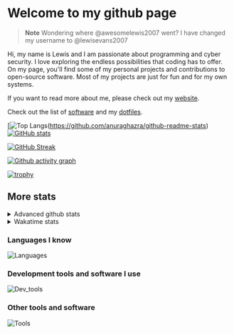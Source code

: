 # Welcome to my github page

> **Note**
> Wondering where @awesomelewis2007 went? I have changed my username to @lewisevans2007

Hi, my name is Lewis and I am passionate about programming and cyber security. I love exploring the endless possibilities that coding has to offer. On my page, you'll find some of my personal projects and contributions to open-source software. Most of my projects are just for fun and for my own systems.

If you want to read more about me, please check out my [website](https://lewisevans2007.github.io/).

Check out the list of [software](https://github.com/lewisevans2007/lewisevans2007/blob/master/software.md) and my [dotfiles](https://github.com/lewisevans2007/dotfiles).

[![Top Langs](https://github-readme-stats.vercel.app/api/top-langs/?username=lewisevans2007&hide=html,css,jupyter%20notebook&langs_count=10&layout=donut&theme=transparent&exclude_repo=GPT-code-repository,Obsidian_vault,Apple-PowerManagement,Apple-Security,CMake,qemu,swift,tcpdump,xnu)(https://github.com/anuraghazra/github-readme-stats) 
[![GitHub stats](https://github-readme-stats.vercel.app/api?username=lewisevans2007&show_icons=true&theme=transparent)](https://github.com/anuraghazra/github-readme-stats)

[![GitHub Streak](https://streak-stats.demolab.com?user=lewisevans2007&theme=transparent)](https://git.io/streak-stats)

[![Github activity graph](https://github-readme-activity-graph.vercel.app/graph?username=lewisevans2007&theme=github-compact&area=true)](https://github.com/ashutosh00710/github-readme-activity-graph)

[![trophy](https://github-profile-trophy.vercel.app/?username=lewisevans2007&theme=darkhub)](https://github.com/ryo-ma/github-profile-trophy)

## More stats
<details close>
<summary>Advanced github stats</summary>
<br>
  
![Metrics](https://raw.githubusercontent.com/lewisevans2007/lewisevans2007/master/github-metrics.svg)
  
</details>

<details close>
<summary>Wakatime stats</summary>
<br>

<!--START_SECTION:waka-->

```txt
Markdown         46 mins         ██████▓░░░░░░░░░░░░░░░░░░   26.90 %
Python           37 mins         █████▒░░░░░░░░░░░░░░░░░░░   21.85 %
Objective-C      23 mins         ███▒░░░░░░░░░░░░░░░░░░░░░   13.48 %
Makefile         19 mins         ██▓░░░░░░░░░░░░░░░░░░░░░░   10.98 %
Java             12 mins         █▓░░░░░░░░░░░░░░░░░░░░░░░   07.18 %
Text             6 mins          █░░░░░░░░░░░░░░░░░░░░░░░░   03.77 %
Other            5 mins          ▓░░░░░░░░░░░░░░░░░░░░░░░░   03.26 %
Assembly         5 mins          ▓░░░░░░░░░░░░░░░░░░░░░░░░   02.93 %
YAML             3 mins          ▒░░░░░░░░░░░░░░░░░░░░░░░░   01.93 %
C++              2 mins          ▒░░░░░░░░░░░░░░░░░░░░░░░░   01.45 %
Bash             2 mins          ▒░░░░░░░░░░░░░░░░░░░░░░░░   01.27 %
C                2 mins          ▒░░░░░░░░░░░░░░░░░░░░░░░░   01.19 %
XML              1 min           ▒░░░░░░░░░░░░░░░░░░░░░░░░   01.00 %
Ezhil            1 min           ▒░░░░░░░░░░░░░░░░░░░░░░░░   00.71 %
GDScript         1 min           ▒░░░░░░░░░░░░░░░░░░░░░░░░   00.70 %
```

<!--END_SECTION:waka-->
</details>

### Languages I know
![Languages](https://skillicons.dev/icons?i=python,cpp,cs,c,javascript,nodejs,dotnet,bash,css,html,rust)
### Development tools and software I use
![Dev_tools](https://skillicons.dev/icons?i=git,docker,github,googlecloud,vscode,visualstudio,raspberrypi,linux,powershell,replit)
### Other tools and software
![Tools](https://skillicons.dev/icons?i=blender,ps,pr,ai,xd,figma)
